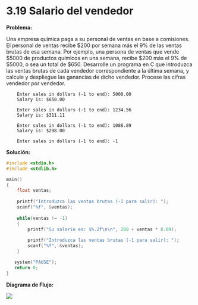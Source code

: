 # 3.19 Salario del vendedor

**Problema:**

Una empresa química paga a su personal de ventas en base a comisiones. El personal de ventas recibe $200 por semana más el 9% de las ventas brutas de esa semana. Por ejemplo, una persona de ventas que vende $5000 de productos químicos en una semana, recibe $200 más el 9% de $5000, o sea un total de $650. Desarrolle un programa en C que introduzca las ventas brutas de cada vendedor correspondiente a la última semana, y calcule y despliegue las ganancias de dicho vendedor. Procese las cifras vendedor por vendedor.

		Enter sales in dollars (-1 to end): 5000.00
		Salary is: $650.00
	
		Enter sales in dollars (-1 to end): 1234.56
		Salary is: $311.11
		
		Enter sales in dollars (-1 to end): 1088.89
		Salary is: $298.00
		
		Enter sales in dollars (-1 to end): -1

**Solución:**

```c
#include <stdio.h>
#include <stdlib.h>

main()
{
	float ventas;
	
	printf("Introduzca las ventas brutas (-1 para salir): ");
	scanf("%f", &ventas);
	
	while(ventas != -1)
	{
		printf("Su salario es: $%.2f\n\n", 200 + ventas * 0.09);
		
		printf("Introduzca las ventas brutas (-1 para salir): ");
		scanf("%f", &ventas);
	}

   system("PAUSE");
   return 0;
}
```
**Diagrama de Flujo:**

<img src=".\3.19_Diagrama_de_flujo.png"  />